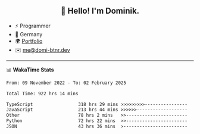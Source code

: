 <h2 align="center">👋 Hello! I'm Dominik.</h2>

- ⚡ Programmer
- 📍 Germany
- 🌍 [Portfolio](https://domi-btnr.dev)
- ✉️ [me@domi-btnr.dev](mailto://me@domi-btnr.dev)

---
📊 **WakaTime Stats**
<!--START_SECTION:waka-->

```txt
From: 09 November 2022 - To: 02 February 2025

Total Time: 922 hrs 14 mins

TypeScript                 318 hrs 29 mins >>>>>>>>>----------------   34.54 %
JavaScript                 213 hrs 44 mins >>>>>>-------------------   23.18 %
Other                      78 hrs 2 mins   >>-----------------------   08.46 %
Python                     72 hrs 22 mins  >>-----------------------   07.85 %
JSON                       43 hrs 36 mins  >------------------------   04.73 %
```

<!--END_SECTION:waka-->
